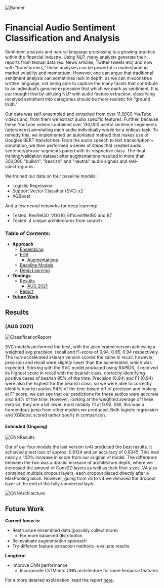 ![Banner](https://i.gyazo.com/2e52e69c80f4884d0d3c5e37742115f3.jpg)
# Financial Audio Sentiment Classification and Analysis

Sentiment analysis and natural language processing is a growing practice within the financial industry. Using NLP, many analysts generate their reports from textual data (ex. News articles, Twitter tweets etc) and now with “transformers,” these analyses can be powerful in understanding market volatility and momentum. However, one can argue that traditional sentiment analysis can sometimes lack in depth, as we can misconstrue written language, not being able to capture the many facets that contribute to an individual’s genuine expression that which we mark as sentiment. It is our thought that by utilizing NLP with audio feature extraction, classifying received sentiment into categories should be more realistic for “ground truth.”  

Our data was self-ensembled and extracted from over 11,0000 YouTube videos and, from them we extract audio specific features. Further, because these YouTube videos contained over 130,000 useful sentence segements (utterances) annotating each audio individually would be a tedious task. To remedy this, we implemented an automated method that makes use of Googles BERT transformer. From the audio speech to text transcription + annotation, we then performed a series of steps that created audio sentence/phrase segments paired with its respective class. The final training/validation dataset after augmentations resulted in more than 300,000 "bullish", "bearish" and "neutral" audio signals and mel-spectrograms. 

We trained our data on four baseline models:
- Logistic Regression
- Support Vector Classifier (SVC) x2
- XGBoost

And a few neural netowrks for deep learning:
- Tested: ResNet50, VGG16, EfficientNetB0 and B7
- Tested: 4 unique architectures from scratch

### Table of Contents:
- **Approach**
    - [Ensembling](https://github.com/jra333/Financial-Audio-Classification/blob/main/Dataset%20Ensembling/dataset_ensembling.ipynb)
    - [EDA](https://github.com/jra333/Financial-Audio-Classification/blob/main/EDA%20_Augmentations/exploratory_data_analysis.ipynb)
      - [Augmentations](https://github.com/jra333/Financial-Audio-Classification/blob/main/EDA%20_Augmentations/datasetsplit_augmentations.ipynb)
    - [Baseline Models](https://github.com/jra333/Financial-Audio-Classification/blob/main/Baseline%20Modeling/features_baseline_modeling.ipynb)
    - [Deep Learning](https://github.com/jra333/Financial-Audio-Classification/blob/main/Ext.%20Modeling%20(Deep%20Learning)/extended_modeling(deep%20learning).ipynb)
- **Findings**
    - [Results](https://github.com/jra333/Financial-Audio-Classification#results)
      - [AUG 2021](https://github.com/jra333/Financial-Audio-Classification#(AUG-2021))
    - [Report](https://github.com/jra333/Financial-Audio-Classification/blob/main/FinancialAudioSentimentClassification(report).pdf)
- [**Future Work**](https://github.com/jra333/Financial-Audio-Classification#future-work)


## Results

### (AUG 2021)

![ClassificationReport](https://i.gyazo.com/8e2b4412f54c660c12a351cacf17cb46.png)

SVC models performed the best, with the accelerated version achieving a weighted avg precision, recall and f1-score of 0.94, 0.95, 0.94 respectively. The non-accelerated sklearn version scored the same in recall, however, precision and recall were slightly lower than the accelerated, which was expected. Sticking with the SVC model produced using RAPIDS, it received its highest score in recall with the bearish class, correctly identifying positive cases of bearish 95% of the time. Precision (0.94) and F1 (0.94) were also the highest for the bearish class, so we were able to correctly identify bearish audios 94% of the time based off of precision and looking at F1 score, we can see that our predictions for these audios were accurate also 94% of the time.  However, looking at the weighted average of these metrics, they are a bit lower, most notably F1 at 0.92. Still, this was a tremendous jump from other models we produced. Both logistic regression and XGBoost scored rather poorly in comparison.

#### Extended (Ongoing)

![CNNResults](https://i.gyazo.com/9bb1b3899e95d05269ebda8f6fabad37.png)

Out of our four models the last version (v4) produced the best results. It achieved a test loss of approx. 0.8134 and an accuracy of 0.6345. This was nearly a 100% increase in score from our original v1 model. The difference between the two was a drastic increase of architecture depth, where we increased the amount of Conv2D layers as well as their filter sizes. V4 also contained multiple dropout layers, each dropout placed directly after a MaxPooling block. However, going from v3 to v4 we removed the dropout layer at the end of the fully connected layer.

![CNNArchitecture](https://i.gyazo.com/18e7d64074a61344de5e5ec16ba1bc3d.png)


## Future Work

**Current focus is:**

- Restructure ensembled data (possibly collect more)
    - For more balanced distribution
- Re-evaluate augmentation approach
- Try different feature extraction methods -evaluate results

**Longterm**
- Improve CNN performance
    - Incorporate LSTM into CNN architecture for more temporal features 



For a more detailed explanation, read the report [here](https://github.com/jra333/Financial-Audio-Classification/blob/main/FinancialAudioSentimentClassification(report).pdf). 


